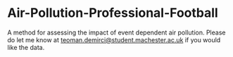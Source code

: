 # Air-Pollution-Professional-Football
A method for assessing the impact of event dependent air pollution.
Please do let me know at teoman.demirci@student.machester.ac.uk if you would like the data.
